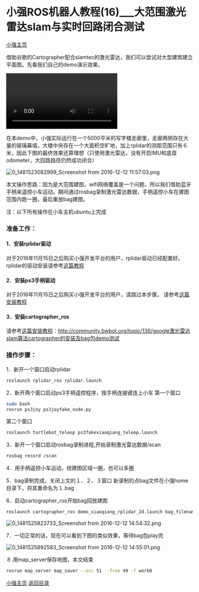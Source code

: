 # 小强ROS机器人教程(16)___大范围激光雷达slam与实时回路闭合测试<br>
[小强主页](https://www.bwbot.org/products/xiaoqiang-4-pro)

借助谷歌的Cartographer配合slamtec的激光雷达，我们可以尝试对大型建筑建立平面图。先看我们自己的demo演示效果。

<video src="https://community.bwbot.org/assets/uploads/files/1537672948587-0300200100584e623ad24f01ec6fed6a599bad-60b9-01f7-c320-c5966db2c05d.mp4" controls style="max-width:100%;"></video>

在本demo中，小强实际运行在一个5000平米的写字楼走廊里，走廊两侧存在大量的玻璃幕墙，大楼中央存在一个大面积空旷地，加上rplidar的测距范围只有６米，因此下图的最终效果还算理想（只使用激光雷达，没有开启IMU和底盘odometer，大回路路径仍然成功闭合）

![0_1481523082999_Screenshot from 2016-12-12 11:57:03.png](http://community.bwbot.org/uploads/files/1481523092830-screenshot-from-2016-12-12-11-57-03-resized.png) 

本文操作思路：因为是大范围建图，wifi网络覆盖是一个问题，所以我们借助蓝牙手柄来遥控小车运动。期间通过rosbag录制激光雷达数据，手柄遥控小车在建图范围内跑一圈，最后重放bag建图。

注：以下所有操作在小车主机ubuntu上完成

### 准备工作：

#### 1．安装rplidar驱动

对于2016年11月15日之后购买小强开发平台的用户，rplidar驱动已经配置好。
rplidar的驱动安装请参考[这篇教程](http://community.bwbot.org/topic/134/%E5%B0%8F%E5%BC%BAros%E6%9C%BA%E5%99%A8%E4%BA%BA%E6%95%99%E7%A8%8B-17-___%E5%88%A9%E7%94%A8udev%E7%BB%99%E5%B0%8F%E8%BD%A6%E5%A2%9E%E5%8A%A0%E4%B8%B2%E5%8F%A3%E8%AE%BE%E5%A4%87%E6%9A%A8rplidar%E4%BA%8C%E4%BB%A3%E6%BF%80%E5%85%89%E9%9B%B7%E8%BE%BE%E7%9A%84%E5%AE%89%E8%A3%85)

#### 2．安装ps3手柄驱动

对于2016年11月15日之后购买小强开发平台的用户，请跳过本步骤。
请参考[这篇安装教程](community.bwbot.org/topic/169/原装和国产ps3手柄ros驱动程序)

#### 3．安装cartographer_ros

请参考[这篇安装教程](http://community.bwbot.org/topic/136/google%E6%BF%80%E5%85%89%E9%9B%B7%E8%BE%BEslam%E7%AE%97%E6%B3%95cartographer%E7%9A%84%E5%AE%89%E8%A3%85%E5%8F%8Abag%E5%8C%85demo%E6%B5%8B%E8%AF%95)：http://community.bwbot.org/topic/136/google激光雷达slam算法cartographer的安装及bag包demo测试

### 操作步骤：
1．新开一个窗口启动rplidar

```bash
roslaunch rplidar_ros rplidar.launch
```

2．新开两个窗口启动ps3手柄遥控程序，按手柄连接键连上小车
第一个窗口

```bash
sudo bash
rosrun ps3joy ps3joyfake_node.py
```

第二个窗口

```bash
roslaunch turtlebot_teleop ps3fakexiaoqiang_teleop.launch
```

3．新开一个窗口启动rosbag录制进程,开始录制激光雷达数据/scan

```bash
rosbag record /scan
```

4．用手柄遥控小车运动，绕建图区域一圈，也可以多圈

5．bag录制完成，关闭上文的１、２、３窗口
新录制的点bag文件在小强home目录下，将其重命名为１.bag

6．启动cartographer_ros开始bag回放建图

```bash
roslaunch cartographer_ros demo_xiaoqiang_rplidar_2d.launch bag_filename:=/home/xiaoqiang/1.bag
```

![0_1481525823733_Screenshot from 2016-12-12 14:54:32.png](http://community.bwbot.org/uploads/files/1481525828613-screenshot-from-2016-12-12-14-54-32-resized.png) 

7．一切正常的话，现在可以看到下图的类似效果，等待bag包play完

![0_1481525892583_Screenshot from 2016-12-12 14:55:01.png](http://community.bwbot.org/uploads/files/1481525901302-screenshot-from-2016-12-12-14-55-01-resized.png) 

８.用map_server保存地图，本文结束

```bash
rosrun map_server map_saver --occ 51 --free 49 -f work0
```

[小强主页](https://www.bwbot.org/products/xiaoqiang-4-pro)
[返回目录](https://community.bwbot.org/topic/110)
